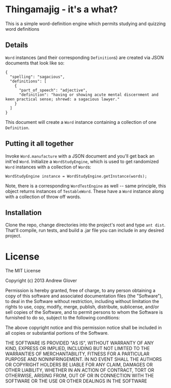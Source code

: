 # Thingamajig - it's a what?

This is a simple word-definition engine which permits studying and quizzing word definitions

## Details

`Word` instances (and their corresponding `Definition`s) are created via JSON documents that look like so:

```
{
  "spelling": "sagacious",
  "definitions": [
    {
      "part_of_speech": "adjective",
      "definition": "having or showing acute mental discernment and keen practical sense; shrewd: a sagacious lawyer."
    }
  ]
}
```

This document will create a `Word` instance containing a collection of one `Definition`. 

## Putting it all together

Invoke `Word.manufacture` with a JSON document and you'll get back an init'ed `Word`. Initialize a `WordStudyEngine`, which is used to get randomized `Word` instances with a collection of `Word`s:

```
WordStudyEngine instance = WordStudyEngine.getInstance(words);
```

Note, there is a corresponding `WordTestEngine` as well -- same principle, this object returns instances of `TestableWord`. These have a `Word` instance along with a collection of throw off words. 

## Installation

Clone the repo, change directories into the project's root and type `ant dist`. That'll compile, run tests, and build a .jar file you can include in any desired project. 

# License

The MIT License

Copyright (c) 2013 Andrew Glover

Permission is hereby granted, free of charge, to any person obtaining a copy of this software and associated documentation files (the "Software"), to deal in the Software without restriction, including without limitation the rights to use, copy, modify, merge, publish, distribute, sublicense, and/or sell copies of the Software, and to permit persons to whom the Software is furnished to do so, subject to the following conditions:

The above copyright notice and this permission notice shall be included in all copies or substantial portions of the Software.

THE SOFTWARE IS PROVIDED "AS IS", WITHOUT WARRANTY OF ANY KIND, EXPRESS OR IMPLIED, INCLUDING BUT NOT LIMITED TO THE WARRANTIES OF MERCHANTABILITY, FITNESS FOR A PARTICULAR PURPOSE AND NONINFRINGEMENT. IN NO EVENT SHALL THE AUTHORS OR COPYRIGHT HOLDERS BE LIABLE FOR ANY CLAIM, DAMAGES OR OTHER LIABILITY, WHETHER IN AN ACTION OF CONTRACT, TORT OR OTHERWISE, ARISING FROM, OUT OF OR IN CONNECTION WITH THE SOFTWARE OR THE USE OR OTHER DEALINGS IN THE SOFTWARE